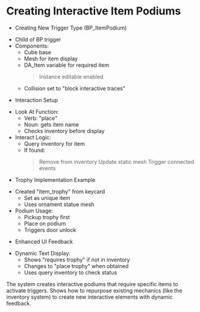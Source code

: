 # Creating Interactive Item Podiums

- Creating New Trigger Type (BP_ItemPodium)
 * Child of BP trigger
 * Components:
   - Cube base
   - Mesh for item display
   - DA_Item variable for required item
     > Instance editable enabled
   - Collision set to "block interactive traces"

- Interaction Setup
 * Look At Function:
   - Verb: "place"
   - Noun: gets item name
   - Checks inventory before display
 * Interact Logic:
   - Query inventory for item
   - If found:
     > Remove from inventory
     > Update static mesh
     > Trigger connected events

- Trophy Implementation Example
 * Created "item_trophy" from keycard
   - Set as unique item
   - Uses ornament statue mesh
 * Podium Usage:
   - Pickup trophy first
   - Place on podium
   - Triggers door unlock

- Enhanced UI Feedback
 * Dynamic Text Display:
   - Shows "requires trophy" if not in inventory
   - Changes to "place trophy" when obtained
   - Uses query inventory to check status

The system creates interactive podiums that require specific items to activate triggers. Shows how to repurpose existing mechanics (like the inventory system) to create new interactive elements with dynamic feedback.
